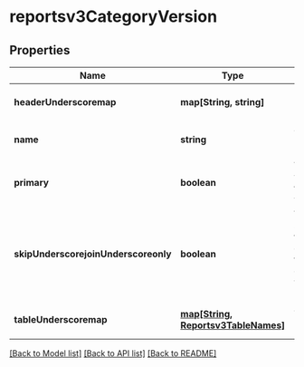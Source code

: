 # reportsv3CategoryVersion

## Properties
Name | Type | Description | Notes
------------ | ------------- | ------------- | -------------
**headerUnderscoremap** | **map[String, string]** | Header mapping | [optional] [default to null]
**name** | **string** | The version name | [optional] [default to null]
**primary** | **boolean** | Whether the version is the primary version | [optional] [default to null]
**skipUnderscorejoinUnderscoreonly** | **boolean** | Whether the skip_join feature is enabled on the category version permanently | [optional] [default to null]
**tableUnderscoremap** | [**map[String, Reportsv3TableNames]**](Reportsv3TableNames.md) | Table mapping | [optional] [default to null]

[[Back to Model list]](../README.md#documentation-for-models) [[Back to API list]](../README.md#documentation-for-api-endpoints) [[Back to README]](../README.md)


